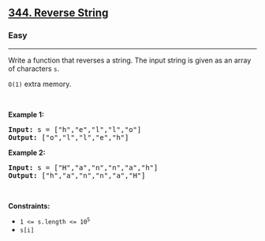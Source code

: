 <h2><a href="https://leetcode.com/problems/reverse-string/">344. Reverse String</a></h2><h3>Easy</h3><hr><div><p><font papago-translate="cached" papago-id="16">Write a function that reverses a string. The input string is given as an array of characters </font><code>s</code><font papago-translate="cached" papago-id="17">.</font></p>

<p><code>O(1)</code><font papago-translate="cached" papago-id="19"> extra memory.</font></p>

<p>&nbsp;</p>
<p><strong papago-id="20" papago-translate="translated">Example 1:</strong></p>
<pre papago-id="21" papago-translate="cached"><strong papago-id="21-0">Input:</strong> s = ["h","e","l","l","o"]
<strong papago-id="21-2">Output:</strong> ["o","l","l","e","h"]
</pre><p><strong papago-id="22" papago-translate="translated">Example 2:</strong></p>
<pre papago-id="23" papago-translate="cached"><strong papago-id="23-0">Input:</strong> s = ["H","a","n","n","a","h"]
<strong papago-id="23-2">Output:</strong> ["h","a","n","n","a","H"]
</pre>
<p>&nbsp;</p>
<p><strong papago-id="24" papago-translate="translated">Constraints:</strong></p>

<ul>
	<li><code>1 &lt;= s.length &lt;= 10<sup>5</sup></code></li>
	<li><code>s[i]</code></li>
</ul>
</div>
